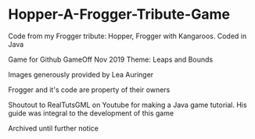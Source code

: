 # Hopper-A-Frogger-Tribute-Game
Code from my Frogger tribute: Hopper, Frogger with Kangaroos. Coded in Java

Game for Github GameOff Nov 2019
Theme: Leaps and Bounds

Images generously provided by Lea Auringer

Frogger and it's code are property of their owners

Shoutout to RealTutsGML on Youtube for making a Java game tutorial. His guide was integral to
the development of this game

Archived until further notice
